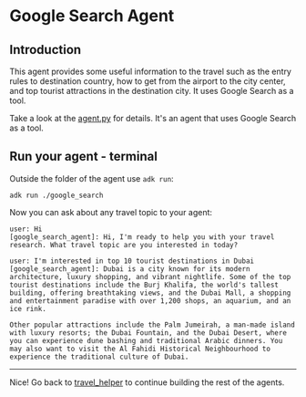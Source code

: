 # Google Search Agent

## Introduction

This agent provides some useful information to the travel such as the entry rules to destination country, how to
get from the airport to the city center, and top tourist attractions in the destination city. It uses Google Search
as a tool.
 
Take a look at the [agent.py](agent.py) for details. It's an agent that uses Google Search as a tool. 

## Run your agent - terminal

Outside the folder of the agent use `adk run`:

```shell
adk run ./google_search
```

Now you can ask about any travel topic to your agent:

```shell
user: Hi
[google_search_agent]: Hi, I'm ready to help you with your travel research. What travel topic are you interested in today?

user: I'm interested in top 10 tourist destinations in Dubai
[google_search_agent]: Dubai is a city known for its modern architecture, luxury shopping, and vibrant nightlife. Some of the top tourist destinations include the Burj Khalifa, the world's tallest building, offering breathtaking views, and the Dubai Mall, a shopping and entertainment paradise with over 1,200 shops, an aquarium, and an ice rink.

Other popular attractions include the Palm Jumeirah, a man-made island with luxury resorts; the Dubai Fountain, and the Dubai Desert, where you can experience dune bashing and traditional Arabic dinners. You may also want to visit the Al Fahidi Historical Neighbourhood to experience the traditional culture of Dubai.
```

---

Nice! Go back to [travel_helper](../../README.md) to continue building the rest of the agents.